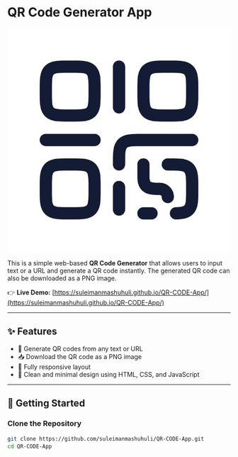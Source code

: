 # QR Code Generator App

![QR Logo](./images/qrlogo.jpeg)

This is a simple web-based **QR Code Generator** that allows users to input text or a URL and generate a QR code instantly. The generated QR code can also be downloaded as a PNG image.

👉 **Live Demo:** [https://suleimanmashuhuli.github.io/QR-CODE-App/](https://suleimanmashuhuli.github.io/QR-CODE-App/)

---

## ✨ Features

- 🧾 Generate QR codes from any text or URL
- 📥 Download the QR code as a PNG image
- 📱 Fully responsive layout
- 🎨 Clean and minimal design using HTML, CSS, and JavaScript

---

## 🚀 Getting Started

### Clone the Repository

```bash
git clone https://github.com/suleimanmashuhuli/QR-CODE-App.git
cd QR-CODE-App
